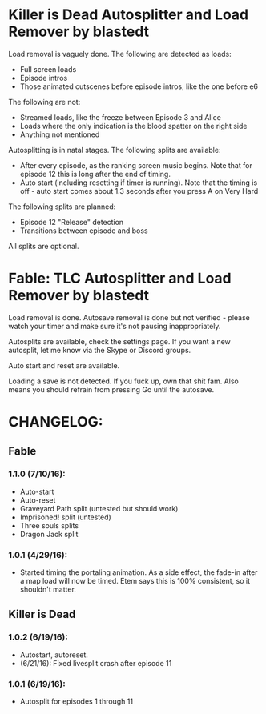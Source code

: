 # Killer is Dead Autosplitter and Load Remover by blastedt

Load removal is vaguely done.  The following are detected as loads:
* Full screen loads
* Episode intros
* Those animated cutscenes before episode intros, like the one before e6


The following are not:
* Streamed loads, like the freeze between Episode 3 and Alice
* Loads where the only indication is the blood spatter on the right side
* Anything not mentioned


Autosplitting is in natal stages.  The following splits are available:
* After every episode, as the ranking screen music begins.  Note that for episode 12 this is long after the end of timing.
* Auto start (including resetting if timer is running).  Note that the timing is off - auto start comes about 1.3 seconds after you press A on Very Hard

The following splits are planned:
* Episode 12 "Release" detection
* Transitions between episode and boss

All splits are optional.





# Fable: TLC Autosplitter and Load Remover by blastedt

Load removal is done.
Autosave removal is done but not verified - please watch your timer and make sure it's not pausing inappropriately.

Autosplits are available, check the settings page.  If you want a new autosplit, let me know via the Skype or Discord groups.

Auto start and reset are available.

Loading a save is not detected.  If you fuck up, own that shit fam.  Also means you should refrain from pressing Go until the autosave.

# CHANGELOG:

## Fable
### 1.1.0 (7/10/16):
* Auto-start
* Auto-reset
* Graveyard Path split (untested but should work)
* Imprisoned! split (untested)
* Three souls splits
* Dragon Jack split

### 1.0.1 (4/29/16):
* Started timing the portaling animation.  As a side effect, the fade-in after a map load will now be timed.  Etem says this is 100% consistent, so it shouldn't matter.


## Killer is Dead
### 1.0.2 (6/19/16):
* Autostart, autoreset.
* (6/21/16): Fixed livesplit crash after episode 11


### 1.0.1 (6/19/16):
* Autosplit for episodes 1 through 11
